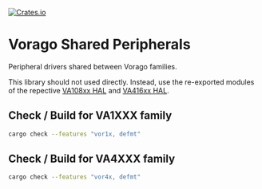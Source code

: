 [![Crates.io](https://img.shields.io/crates/v/vorago-shared-hal)](https://crates.io/crates/vorago-shared-hal)

Vorago Shared Peripherals
========

Peripheral drivers shared between Vorago families.

This library should not used directly. Instead, use the re-exported modules of the repective
[VA108xx HAL](https://egit.irs.uni-stuttgart.de/rust/vorago-rs/src/branch/main/va108xx/va108xx-hal) and
[VA416xx HAL](https://egit.irs.uni-stuttgart.de/rust/vorago-rs/src/branch/main/va416xx/va416xx-hal).

## Check / Build for VA1XXX family

```sh
cargo check --features "vor1x, defmt"
```

## Check / Build for VA4XXX family

```sh
cargo check --features "vor4x, defmt"
```

